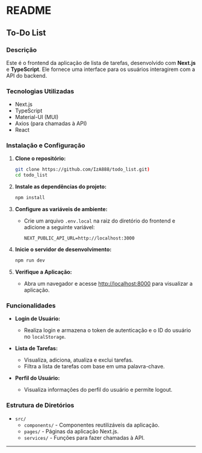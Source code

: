 # README

## To-Do List 

### Descrição

Este é o frontend da aplicação de lista de tarefas, desenvolvido com **Next.js** e **TypeScript**. Ele fornece uma interface para os usuários interagirem com a API do backend.

### Tecnologias Utilizadas

- Next.js
- TypeScript
- Material-UI (MUI)
- Axios (para chamadas à API)
- React

### Instalação e Configuração

1. **Clone o repositório:**

   ```bash
   git clone https://github.com/IzA888/todo_list.git)
   cd todo_list
   ```

2. **Instale as dependências do projeto:**

   ```bash
   npm install
   ```

3. **Configure as variáveis de ambiente:**

   - Crie um arquivo `.env.local` na raiz do diretório do frontend e adicione a seguinte variável:

     ```env
     NEXT_PUBLIC_API_URL=http://localhost:3000
     ```

4. **Inicie o servidor de desenvolvimento:**

   ```bash
   npm run dev
   ```

5. **Verifique a Aplicação:**

   - Abra um navegador e acesse [http://localhost:8000](http://localhost:8000) para visualizar a aplicação.

### Funcionalidades

- **Login de Usuário:**
  - Realiza login e armazena o token de autenticação e o ID do usuário no `localStorage`.

- **Lista de Tarefas:**
  - Visualiza, adiciona, atualiza e exclui tarefas.
  - Filtra a lista de tarefas com base em uma palavra-chave.

- **Perfil do Usuário:**
  - Visualiza informações do perfil do usuário e permite logout.

### Estrutura de Diretórios

- `src/`
  - `components/` - Componentes reutilizáveis da aplicação.
  - `pages/` - Páginas da aplicação Next.js.
  - `services/` - Funções para fazer chamadas à API.


---
